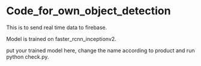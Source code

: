 # Code_for_own_object_detection

This is to send real time data to firebase.


Model is trained on faster_rcnn_inceptionv2.


put your trained model here, change the name according to product and run python check.py.
